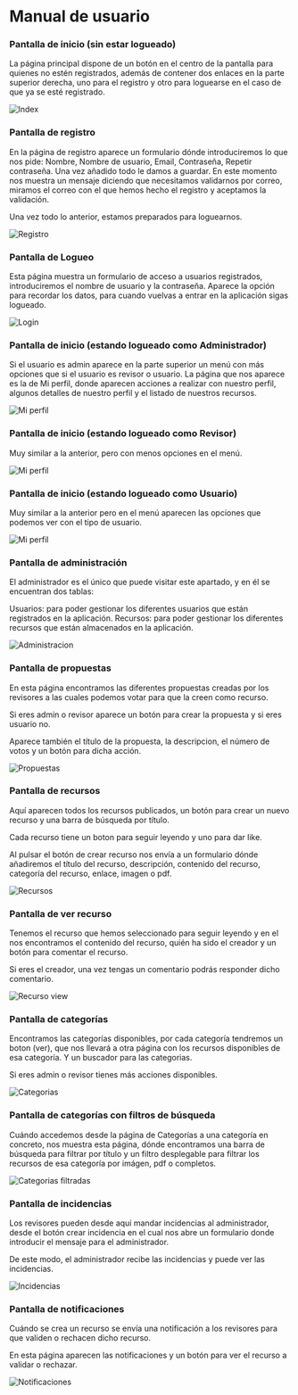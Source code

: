 # Manual de usuario

### Pantalla de inicio (sin estar logueado)
La página principal dispone de un botón en el centro de la pantalla para quienes no estén registrados, además de contener dos enlaces en la parte superior derecha, uno para el registro y otro para loguearse en el caso de que ya se esté registrado.

![Index](images/manual/index.png)

### Pantalla de registro
En la página de registro aparece un formulario dónde introduciremos lo que nos pide: Nombre, Nombre de usuario, Email, Contraseña, Repetir contraseña. Una vez añadido todo le damos a guardar. En este momento nos muestra un mensaje diciendo que necesitamos validarnos por correo, miramos el correo con el que hemos hecho el registro y aceptamos la validación.

Una vez todo lo anterior, estamos preparados para loguearnos.

![Registro](images/manual/registro.png)

### Pantalla de Logueo
Esta página muestra un formulario de acceso a usuarios registrados, introduciremos el nombre de usuario y la contraseña. Aparece la opción para recordar los datos, para cuando vuelvas a entrar en la aplicación sigas logueado.

![Login](images/manual/login.png)

### Pantalla de inicio (estando logueado como Administrador)
Si el usuario es admin aparece en la parte superior un menú con más opciones que si el usuario es revisor o usuario.
La página que nos aparece es la de Mi perfil, donde aparecen acciones a realizar con nuestro perfil, algunos detalles de nuestro perfil y el listado de nuestros recursos.

![Mi perfil](images/manual/perfilAdmin.png)

### Pantalla de inicio (estando logueado como Revisor)
Muy similar a la anterior, pero con menos opciones en el menú.

![Mi perfil](images/manual/perfilRevisor.png)

### Pantalla de inicio (estando logueado como Usuario)
Muy similar a la anterior pero en el menú aparecen las opciones que podemos ver con el tipo de usuario.

![Mi perfil](images/manual/perfilUsuario.png)

### Pantalla de administración
El administrador es el único que puede visitar este apartado, y en él se encuentran dos tablas:

Usuarios: para poder gestionar los diferentes usuarios que están registrados en la aplicación.
Recursos: para poder gestionar los diferentes recursos que están almacenados en la aplicación.

![Administracion](images/manual/administracion.png)

### Pantalla de propuestas
En esta página encontramos las diferentes propuestas creadas por los revisores a las cuales podemos votar para que la creen como recurso.

Si eres admin o revisor aparece un botón para crear la propuesta y si eres usuario no.

Aparece también el título de la propuesta, la descripcion, el número de votos y un botón para dicha acción.

![Propuestas](images/manual/propuestas.png)

### Pantalla de recursos
Aquí aparecen todos los recursos publicados, un botón para crear un nuevo recurso y una barra de búsqueda por título.

Cada recurso tiene un boton para seguir leyendo y uno para dar like.

Al pulsar el botón de crear recurso nos envía a un formulario dónde añadiremos el título del recurso, descripción, contenido del recurso, categoría del recurso, enlace, imagen o pdf.

![Recursos](images/manual/recursos.png)

### Pantalla de ver recurso
Tenemos el recurso que hemos seleccionado para seguir leyendo y en el nos encontramos el contenido del recurso, quién ha sido el creador y un botón para comentar el recurso.

Si eres el creador, una vez tengas un comentario podrás responder dicho comentario.

![Recurso view](images/manual/recursoView.png)

### Pantalla de categorías
Encontramos las categorías disponibles, por cada categoría tendremos un boton (ver), que nos llevará a otra página con los recursos disponibles de esa categoría.
Y un buscador para las categorias.

Si eres admin o revisor tienes más acciones disponibles.

![Categorias](images/manual/categorias.png)

### Pantalla de categorías con filtros de búsqueda
Cuándo accedemos desde la página de Categorías a una categoría en concreto, nos muestra esta página, dónde encontramos una barra de búsqueda para filtrar por título y un filtro desplegable para filtrar los recursos de esa categoría por imágen, pdf o completos.

![Categorias filtradas](images/manual/categoriasfiltro.png)

### Pantalla de incidencias
Los revisores pueden desde aquí mandar incidencias al administrador, desde el botón crear incidencia en el cual nos abre un formulario donde introducir el mensaje para el administrador.

De este modo, el administrador recibe las incidencias y puede ver las incidencias.

![Incidencias](images/manual/incidencias.png)

### Pantalla de notificaciones
Cuándo se crea un recurso se envía una notificación a los revisores para que validen o rechacen dicho recurso.

En esta página aparecen las notificaciones y un botón para ver el recurso a validar o rechazar.

![Notificaciones](images/manual/notificaciones.png)


